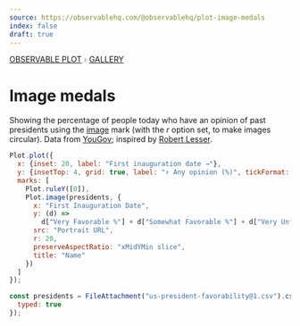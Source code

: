 ```yaml
---
source: https://observablehq.com/@observablehq/plot-image-medals
index: false
draft: true
---
```


<div style="color: grey; font: 13px/25.5px var(--sans-serif); text-transform: uppercase;"><h1 style="display: none;">Plot: Image medals</h1><a href="/plot">Observable Plot</a> › <a href="/@observablehq/plot-gallery">Gallery</a></div>

# Image medals

Showing the percentage of people today who have an opinion of past presidents using the [image](https://observablehq.com/plot/marks/image) mark (with the _r_ option set, to make images circular). Data from [YouGov](https://today.yougov.com/topics/politics/articles-reports/2021/07/27/most-and-least-popular-us-presidents-according-ame); inspired by [Robert Lesser](https://observablehq.com/@rlesser/when-presidents-fade-away).

```js echo
Plot.plot({
  x: {inset: 20, label: "First inauguration date →"},
  y: {insetTop: 4, grid: true, label: "↑ Any opinion (%)", tickFormat: "+f"},
  marks: [
    Plot.ruleY([0]),
    Plot.image(presidents, {
      x: "First Inauguration Date",
      y: (d) =>
        d["Very Favorable %"] + d["Somewhat Favorable %"] + d["Very Unfavorable %"] + d["Somewhat Unfavorable %"],
      src: "Portrait URL",
      r: 20,
      preserveAspectRatio: "xMidYMin slice",
      title: "Name"
    })
  ]
});
```

```js echo
const presidents = FileAttachment("us-president-favorability@1.csv").csv({
  typed: true
});
```
